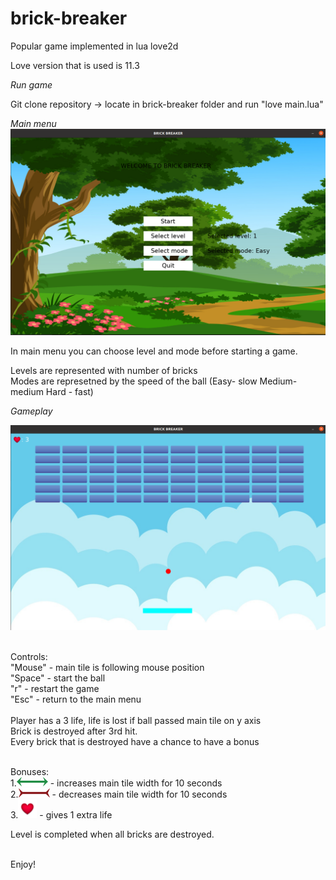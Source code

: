 # brick-breaker
Popular game implemented in lua love2d

Love version that is used is 11.3


*Run game*

Git clone repository -> locate in brick-breaker folder and run "love main.lua"

*Main menu*
![alt text](https://github.com/Mateja97/brick-breaker/blob/main/menu.png)

In main menu you can choose level and mode before starting a game.

Levels are represented with number of bricks <br /> 
Modes are represetned by the speed of the ball (Easy- slow Medium- medium Hard - fast)

*Gameplay*

![alt text](https://github.com/Mateja97/brick-breaker/blob/main/gameplay.png)

<br /> 
Controls: <br /> 
"Mouse" - main tile is following mouse position <br /> 
"Space" - start the ball <br /> 
"r" - restart the game <br /> 
"Esc" - return to the main menu <br /> 
 <br /> 
Player has a 3 life, life is lost if ball passed main tile on y axis <br /> 
Brick is destroyed after 3rd hit. <br />
Every brick that is destroyed have a chance to have a bonus  <br />  <br /> 

Bonuses: <br /> 
1.![alt text](https://github.com/Mateja97/brick-breaker/blob/main/assets/arrows-01.png) - increases main tile width for 10 seconds <br /> 
2.![alt text](https://github.com/Mateja97/brick-breaker/blob/main/assets/arrows-02.png) - decreases main tile width for 10 seconds <br /> 
3.<img src="https://github.com/Mateja97/brick-breaker/blob/main/assets/heart.png" width="30" height="30" />  - gives 1 extra life <br /> 

Level is completed when all bricks are destroyed.

 <br /> 
 Enjoy!
